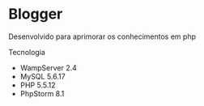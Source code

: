 # Blogger

<p>Desenvolvido para aprimorar os conhecimentos em php<p>

Tecnologia
<ul>
  <li>WampServer 2.4</li>
  <li>MySQL 5.6.17</li>
  <li>PHP 5.5.12</li>
  <li>PhpStorm 8.1</li>
</ul>
